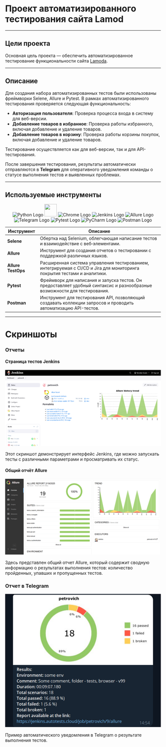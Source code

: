 # Проект автоматизированного тестирования сайта Lamod

---
## Цели проекта

Основная цель проекта — обеспечить автоматизированное тестирование функциональности
сайта [Lamoda](https://lamoda.ru/). 

---

## Описание

Для создания набора автоматизированных тестов были использованы фреймворки Selene, Allure и Pytest. 
В рамках автоматизированного тестирования проверяется следующая функциональность:

- **Авторизация пользователя**: Проверка процесса входа в систему для веб-версии.
- **Добавление товаров в избранное**: Проверка работы избранного, включая добавление и удаление товаров.
- **Добавление товаров в корзину**: Проверка работы корзины покупок, включая добавление и удаление товаров.

Тестирование осуществляется как для веб-версии, так и для API-тестирования.

После завершения тестирования, результаты автоматически отправляются в **Telegram** для оперативного уведомления команды
о статусе выполнения тестов и выявленных проблемах.

---

## Используемые инструменты

<p align="center">
  <img src="https://img.icons8.com/color/48/000000/python.png" alt="Python Logo" height="40" width="40" />
  <img src="https://cdn.jsdelivr.net/gh/devicons/devicon@latest/icons/selenium/selenium-original.svg" height="40" width="40" />
  <img src="https://cdn.jsdelivr.net/gh/devicons/devicon@latest/icons/chrome/chrome-original-wordmark.svg" alt="Chrome Logo" height="40" width="40" />
  <img src="https://img.icons8.com/color/48/000000/jenkins.png" alt="Jenkins Logo" height="40" width="40" />
  <img src="https://avatars.githubusercontent.com/u/5879127?s=200&v=4" alt="Allure Logo" height="40" width="40" />
  <img src="https://img.icons8.com/color/48/000000/telegram-app.png" alt="Telegram Logo" height="40" width="40" />
  <img src="https://cdn.jsdelivr.net/gh/devicons/devicon@latest/icons/pytest/pytest-original.svg" alt="Pytest Logo" height="40" width="40" />
  <img src="https://img.icons8.com/color/48/000000/pycharm.png" alt="PyCharm Logo" height="40" width="40" />
<img src="https://cdn.jsdelivr.net/gh/devicons/devicon/icons/postman/postman-plain.svg" alt="Postman Logo" height="40" width="40" />
</p>

| Инструмент         | Описание                                                                                                                   |
|--------------------|----------------------------------------------------------------------------------------------------------------------------|
| **Selene**         | Обертка над Selenium, облегчающая написание тестов и взаимодействие с веб‑элементами.                                      |
| **Allure**         | Инструмент для создания отчетов о тестировании с поддержкой различных языков.                                              |
| **Allure TestOps** | Расширенная система управления тестированием, интегрируемая с CI/CD и Jira для мониторинга покрытия тестами и аналитики.   |                         |
| **Pytest**         | Фреймворк для написания и запуска тестов. Он предоставляет удобный синтаксис и разнообразные возможности для тестирования. |                               |
| **Postman**        | Инструмент для тестирования API, позволяющий создавать коллекции запросов и проводить автоматизацию API-тестов.            |


---

# Скриншоты

### Отчеты

#### Cтраница тестов Jenkins

![Cтраница тестов Jenkins](https://github.com/yarskii/petrovich/blob/main/resources/screenshots/jenkins_home.png)

Этот скриншот демонстрирует интерфейс Jenkins, где можно запускать тесты с различными параметрами и просматривать их
статус.

#### Общий отчёт Allure

![Общий отчёт Allure](https://github.com/yarskii/petrovich/blob/main/resources/screenshots/allure_reports.png)

Здесь представлен общий отчет Allure, который содержит сводную информацию о результатах выполнения тестов: количество
пройденных, упавших и пропущенных тестов.


### Отчет в Telegram

   <p align="center">
      <img src="https://github.com/yarskii/petrovich/blob/main/resources/screenshots/telegram_report.png" alt="Отчет в Telegram"/>
   </p>

Пример автоматического уведомления в Telegram о результате выполнения тестов.
